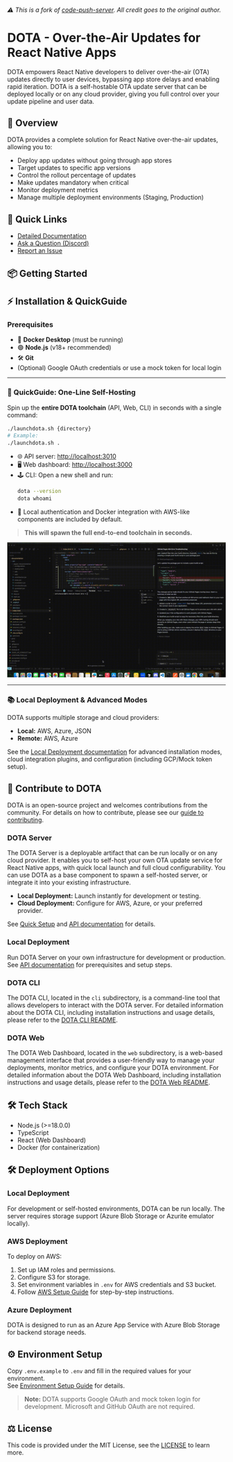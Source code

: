 ###### ⚠️ This is a fork of [code-push-server](https://github.com/microsoft/code-push-server). All credit goes to the original author.

# DOTA - Over-the-Air Updates for React Native Apps

DOTA empowers React Native developers to deliver over-the-air (OTA) updates directly to user devices, bypassing app store delays and enabling rapid iteration. DOTA is a self-hostable OTA update server that can be deployed locally or on any cloud provider, giving you full control over your update pipeline and user data.


## 🚀 Overview

DOTA provides a complete solution for React Native over-the-air updates, allowing you to:

- Deploy app updates without going through app stores
- Target updates to specific app versions
- Control the rollout percentage of updates
- Make updates mandatory when critical
- Monitor deployment metrics
- Manage multiple deployment environments (Staging, Production)

## 🔗 Quick Links

- [Detailed Documentation](https://dota.dreamsportslabs.com/)
- [Ask a Question (Discord)](https://discord.gg/Sa6a5Scj)
- [Report an Issue](https://github.com/dream-sports-labs/dota/issues)

## 📦 Getting Started

## ⚡ Installation & QuickGuide

### Prerequisites

- 🐳 **Docker Desktop** (must be running)
- 🟢 **Node.js** (v18+ recommended)
- 🛠️ **Git**
- (Optional) Google OAuth credentials or use a mock token for local login

---

### 🚀 QuickGuide: One-Line Self-Hosting

Spin up the **entire DOTA toolchain** (API, Web, CLI) in seconds with a single command:

```bash
./launchdota.sh {directory}
# Example:
./launchdota.sh .
```

- 🌐 API server: [http://localhost:3010](http://localhost:3010)
- 🖥️ Web dashboard: [http://localhost:3000](http://localhost:3000)
- 🕹️ CLI: Open a new shell and run:
  ```bash
  dota --version
  dota whoami
  ```
- 🔑 Local authentication and Docker integration with AWS-like components are included by default.

> **This will spawn the full end-to-end toolchain in seconds.**

![Quickstart Demo](documentation/src/images/quickstart.gif)

---

### 📚 Local Deployment & Advanced Modes

DOTA supports multiple storage and cloud providers:
- **Local:** AWS, Azure, JSON
- **Remote:** AWS, Azure

See the [Local Deployment documentation](/documentation/deployment/local) for advanced installation modes, cloud integration plugins, and configuration (including GCP/Mock token setup).

## 🤝 Contribute to DOTA

DOTA is an open-source project and welcomes contributions from the community. For details on how to contribute, please see our [guide to contributing](/CONTRIBUTING.md).

### DOTA Server

The DOTA Server is a deployable artifact that can be run locally or on any cloud provider. It enables you to self-host your own OTA update service for React Native apps, with quick local launch and full cloud configurability. You can use DOTA as a base component to spawn a self-hosted server, or integrate it into your existing infrastructure.

- **Local Deployment:** Launch instantly for development or testing.
- **Cloud Deployment:** Configure for AWS, Azure, or your preferred provider.

See [Quick Setup](#quick-setup) and [API documentation](./api/README.md) for details.

### Local Deployment

Run DOTA Server on your own infrastructure for development or production.  
See [API documentation](./api/README.md) for prerequisites and setup steps.

### DOTA CLI

The DOTA CLI, located in the `cli` subdirectory, is a command-line tool that allows developers to interact with the DOTA server. For detailed information about the DOTA CLI, including installation instructions and usage details, please refer to the [DOTA CLI README](./cli/README.md).

### DOTA Web

The DOTA Web Dashboard, located in the `web` subdirectory, is a web-based management interface that provides a user-friendly way to manage your deployments, monitor metrics, and configure your DOTA environment. For detailed information about the DOTA Web Dashboard, including installation instructions and usage details, please refer to the [DOTA Web README](./web/README.md).

## 🛠️ Tech Stack

- Node.js (>=18.0.0)
- TypeScript
- React (Web Dashboard)
- Docker (for containerization)

## 🛠️ Deployment Options

### Local Deployment

For development or self-hosted environments, DOTA can be run locally. The server requires storage support (Azure Blob Storage or Azurite emulator locally).

### AWS Deployment

To deploy on AWS:
1. Set up IAM roles and permissions.
2. Configure S3 for storage.
3. Set environment variables in `.env` for AWS credentials and S3 bucket.
4. Follow [AWS Setup Guide](./documentation/src/pages/documentation/deployment/aws.jsx) for step-by-step instructions.

### Azure Deployment

DOTA is designed to run as an Azure App Service with Azure Blob Storage for backend storage needs.

## ⚙️ Environment Setup

Copy `.env.example` to `.env` and fill in the required values for your environment.  
See [Environment Setup Guide](./api/ENVIRONMENT.md) for details.

> **Note:** DOTA supports Google OAuth and mock token login for development. Microsoft and GitHub OAuth are not required.

## ⚖️ License

This code is provided under the MIT License, see the [LICENSE](./LICENSE) to learn more.

